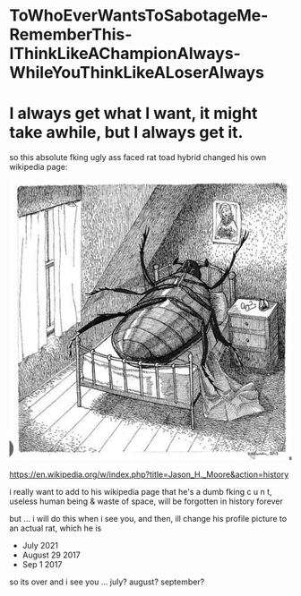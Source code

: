 # ToWhoEverWantsToSabotageMe-RememberThis-IThinkLikeAChampionAlways-WhileYouThinkLikeALoserAlways

# I always get what I want, it might take awhile, but I always get it.

so this absolute fking ugly ass faced rat toad hybrid changed his own wikipedia page:

[![Image](/an-absolute-roach_nothing-more-nothing-less.png)](https://en.wikipedia.org/w/index.php?title=Jason_H._Moore&action=history)

https://en.wikipedia.org/w/index.php?title=Jason_H._Moore&action=history

i really want to add to his wikipedia page that he's a dumb fking c u n t, useless human being & waste of space, will be forgotten in history forever

but ... i will do this when i see you, and then, ill change his profile picture to an actual rat, which he is

* July 2021
* August 29 2017
* Sep 1 2017

so its over and i see you ... july? august? september?

